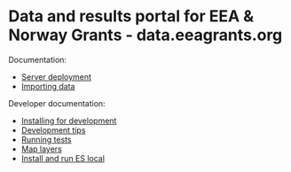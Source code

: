 Data and results portal for EEA & Norway Grants - data.eeagrants.org
=========================================

Documentation:

* [Server deployment](docs/installation.md)
* [Importing data](docs/import.md)

Developer documentation:

* [Installing for development](docs/development_install.md)
* [Development tips](docs/development.md)
* [Running tests](docs/tests.md)
* [Map layers](docs/map_layers.md)
* [Install and run ES local](docs/es_local.md)
